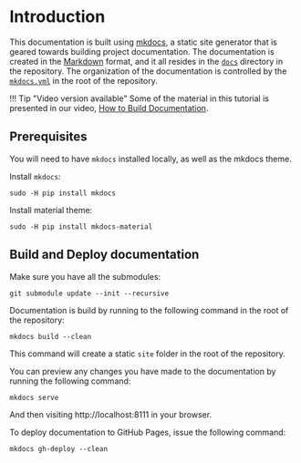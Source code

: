 # Introduction

This documentation is built using [mkdocs](http://www.mkdocs.org/), a static site generator that is geared towards building project documentation. The documentation is created in the [Markdown](http://en.wikipedia.org/wiki/Markdown) format, and it all resides in the [`docs`](https://github.com/Islandora/documentation/tree/main/docs) directory in the repository. The organization of the documentation is controlled by the [`mkdocs.yml`](https://github.com/Islandora/documentation/blob/main/mkdocs.yml) in the root of the repository.

!!! Tip "Video version available"
    Some of the material in this tutorial is presented in our video, [How to Build Documentation](https://youtu.be/YgSXicNow5w).


## Prerequisites

You will need to have `mkdocs` installed locally, as well as the mkdocs theme.

Install `mkdocs`:

`sudo -H pip install mkdocs`

Install material theme:

`sudo -H pip install mkdocs-material`

## Build and Deploy documentation

Make sure you have all the submodules:

`git submodule update --init --recursive`

Documentation is build by running to the following command in the root of the repository:

`mkdocs build --clean`

This command will create a static `site` folder in the root of the repository.

You can preview any changes you have made to the documentation by running the following command:

`mkdocs serve`

And then visiting http://localhost:8111 in your browser.

To deploy documentation to GitHub Pages, issue the following command:

`mkdocs gh-deploy --clean`
